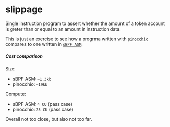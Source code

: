 # slippage

Single instruction program to assert whether the amount of a token account is greter than or equal to an amount in instruction data.

This is just an exercise to see how a progrma written with [`pinocchio`](https://github.com/febo/pinocchio) compares to one written in [`sBPF ASM`](https://github.com/deanmlittle/sbpf-asm-slippage).

##### Cost comparison

Size:
* sBPF ASM: `~1.3kb`
* pinocchio: `~19kb`

Compute:
* sBPF ASM: `4 CU` (pass case)
* pinocchio: `25 CU` (pass case)

Overall not too close, but also not too far.
